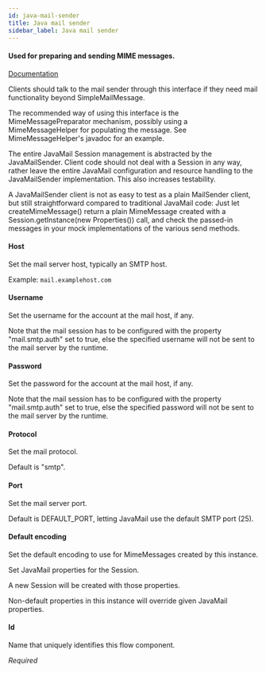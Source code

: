```yaml
---
id: java-mail-sender
title: Java mail sender
sidebar_label: Java mail sender
---
```

#### Used for preparing and sending MIME messages.
<a href="http://docs.spring.io/spring-integration/docs/2.1.x/reference/html/mail.html#mail-outbound" target="_blank">Documentation</a>

Clients should talk to the mail sender through this interface if they need mail functionality beyond SimpleMailMessage. 

The recommended way of using this interface is the MimeMessagePreparator mechanism, possibly using a MimeMessageHelper for populating the message. See MimeMessageHelper's javadoc for an example.

The entire JavaMail Session management is abstracted by the JavaMailSender. Client code should not deal with a Session in any way, rather leave the entire JavaMail configuration and resource handling to the JavaMailSender implementation. This also increases testability.

A JavaMailSender client is not as easy to test as a plain MailSender client, but still straightforward compared to traditional JavaMail code: Just let createMimeMessage() return a plain MimeMessage created with a Session.getInstance(new Properties()) call, and check the passed-in messages in your mock implementations of the various send methods.

#### Host
Set the mail server host, typically an SMTP host.

Example:
<code>mail.examplehost.com</code>

#### Username
Set the username for the account at the mail host, if any.

Note that the mail session has to be configured with the property "mail.smtp.auth" set to true, else the specified username will not be sent to the mail server by the runtime.

#### Password
Set the password for the account at the mail host, if any.

Note that the mail session has to be configured with the property "mail.smtp.auth" set to true, else the specified password will not be sent to the mail server by the runtime.

#### Protocol
Set the mail protocol. 

Default is "smtp". 

#### Port
Set the mail server port.

Default is DEFAULT_PORT, letting JavaMail use the default SMTP port (25).

#### Default encoding
Set the default encoding to use for MimeMessages created by this instance.


Set JavaMail properties for the Session.

A new Session will be created with those properties.

Non-default properties in this instance will override given JavaMail properties.

#### Id
Name that uniquely identifies this flow component.

<i>Required</i>

